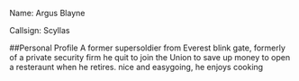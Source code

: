 Name: Argus Blayne 

Callsign: Scyllas

##Personal Profile
A former supersoldier from Everest blink gate, formerly of a private security firm he quit to join the Union to save up money to open a resteraunt when he retires.
nice and easygoing, he enjoys cooking